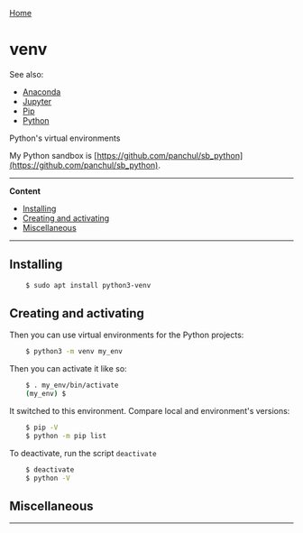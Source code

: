 [Home](Readme.md)
# venv

See also:

  - [Anaconda](Anaconda.md)
  - [Jupyter](Jupyter.md)
  - [Pip](Pip.md)
  - [Python](Python.md)

Python's virtual environments

My Python sandbox is [https://github.com/panchul/sb_python](https://github.com/panchul/sb_python).

---

**Content**

- [Installing](Venv.md#installing)
- [Creating and activating](Venv.md#creating-and-activating)
- [Miscellaneous](Venv.md#miscellaneous)

---

## Installing

```bash
    $ sudo apt install python3-venv
```

## Creating and activating

Then you can use virtual environments for the Python projects:

```bash
    $ python3 -m venv my_env
```

Then you can activate it like so:

```bash
    $ . my_env/bin/activate
    (my_env) $
```

It switched to this environment. Compare local and environment's versions:

```bash
    $ pip -V
    $ python -m pip list
```

To deactivate, run the script `deactivate`

```bash
    $ deactivate
    $ python -V
```

## Miscellaneous

---